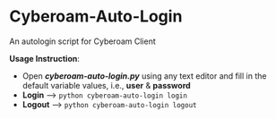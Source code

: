 # Cyberoam-Auto-Login
An autologin script for Cyberoam Client

**Usage Instruction**:
* Open _**cyberoam-auto-login.py**_ using any text editor and fill in the default variable values, i.e., **user** & **password**
* **Login** --> ```python cyberoam-auto-login login```
* **Logout** --> ```python cyberoam-auto-login logout```

